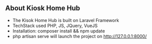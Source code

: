 ## About Kiosk Home Hub

- The Kisok Home Hub is built on Laravel Framework
- TechStack used PHP, JS, JQuery, VueJS
- Installation: composer install && npm update
- php artisan serve will launch the project on http://127.0.0.1:8000/
